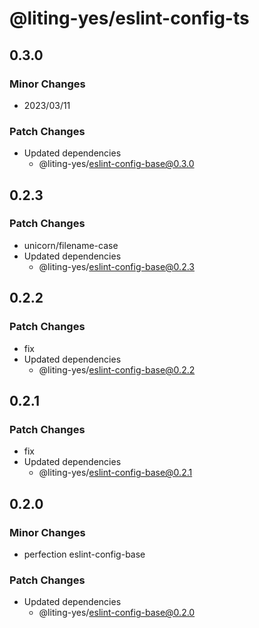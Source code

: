 # @liting-yes/eslint-config-ts

## 0.3.0

### Minor Changes

- 2023/03/11

### Patch Changes

- Updated dependencies
  - @liting-yes/eslint-config-base@0.3.0

## 0.2.3

### Patch Changes

- unicorn/filename-case
- Updated dependencies
  - @liting-yes/eslint-config-base@0.2.3

## 0.2.2

### Patch Changes

- fix
- Updated dependencies
  - @liting-yes/eslint-config-base@0.2.2

## 0.2.1

### Patch Changes

- fix
- Updated dependencies
  - @liting-yes/eslint-config-base@0.2.1

## 0.2.0

### Minor Changes

- perfection eslint-config-base

### Patch Changes

- Updated dependencies
  - @liting-yes/eslint-config-base@0.2.0
